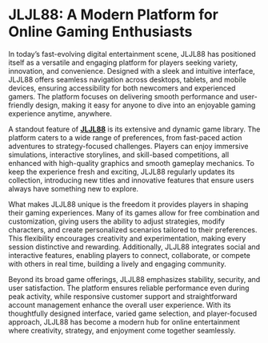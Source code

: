# JLJL88: A Modern Platform for Online Gaming Enthusiasts

In today’s fast-evolving digital entertainment scene, JLJL88 has positioned itself as a versatile and engaging platform for players seeking variety, innovation, and convenience. Designed with a sleek and intuitive interface, JLJL88 offers seamless navigation across desktops, tablets, and mobile devices, ensuring accessibility for both newcomers and experienced gamers. The platform focuses on delivering smooth performance and user-friendly design, making it easy for anyone to dive into an enjoyable gaming experience anytime, anywhere.

A standout feature of **[JLJL88](https://jljl88-ph.com)** is its extensive and dynamic game library. The platform caters to a wide range of preferences, from fast-paced action adventures to strategy-focused challenges. Players can enjoy immersive simulations, interactive storylines, and skill-based competitions, all enhanced with high-quality graphics and smooth gameplay mechanics. To keep the experience fresh and exciting, JLJL88 regularly updates its collection, introducing new titles and innovative features that ensure users always have something new to explore.

What makes JLJL88 unique is the freedom it provides players in shaping their gaming experiences. Many of its games allow for free combination and customization, giving users the ability to adjust strategies, modify characters, and create personalized scenarios tailored to their preferences. This flexibility encourages creativity and experimentation, making every session distinctive and rewarding. Additionally, JLJL88 integrates social and interactive features, enabling players to connect, collaborate, or compete with others in real time, building a lively and engaging community.

Beyond its broad game offerings, JLJL88 emphasizes stability, security, and user satisfaction. The platform ensures reliable performance even during peak activity, while responsive customer support and straightforward account management enhance the overall user experience. With its thoughtfully designed interface, varied game selection, and player-focused approach, JLJL88 has become a modern hub for online entertainment where creativity, strategy, and enjoyment come together seamlessly.